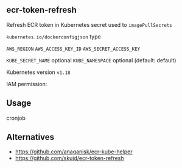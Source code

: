 ecr-token-refresh
---

Refresh ECR token in Kubernetes secret 
used to `imagePullSecrets`


`kubernetes.io/dockerconfigjson` type


`AWS_REGION`
`AWS_ACCESS_KEY_ID`
`AWS_SECRET_ACCESS_KEY`

`KUBE_SECRET_NAME` optional
`KUBE_NAMESPACE` optional (default: default)



Kubernetes version `v1.18`

IAM permission:


## Usage

 cronjob
 
 
## Alternatives

* https://github.com/anaganisk/ecr-kube-helper
* https://github.com/skuid/ecr-token-refresh